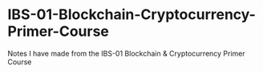 # IBS-01-Blockchain-Cryptocurrency-Primer-Course
Notes I have made from the IBS-01 Blockchain &amp; Cryptocurrency Primer Course
